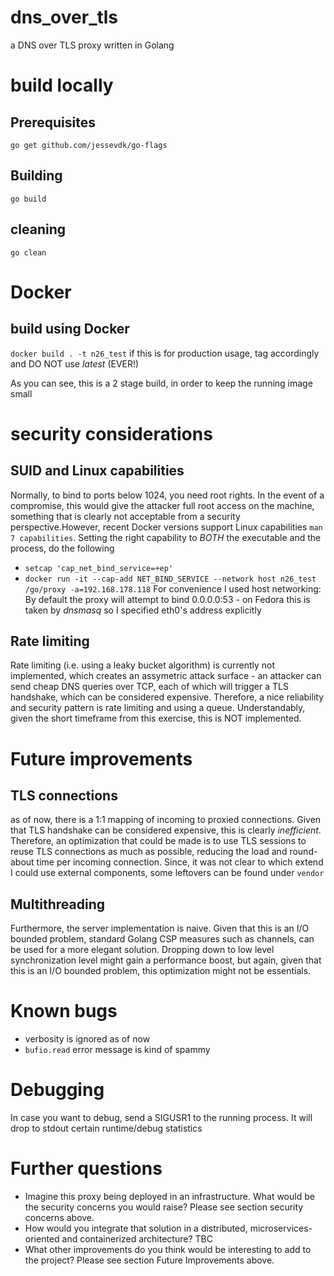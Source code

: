 # dns_over_tls
a DNS over TLS proxy written in Golang
# build locally
## Prerequisites
```go get github.com/jessevdk/go-flags```
## Building
```go build```
## cleaning
```go clean```
# Docker
## build using Docker
```docker build . -t n26_test```
if this is for production usage, tag accordingly and DO NOT use *latest* (EVER!)

As you can see, this is a 2 stage build, in order to keep the running image small
# security considerations
## SUID and Linux capabilities
Normally, to bind to ports below 1024, you need root rights. In the event of a 
compromise, this would give the attacker full root access on the machine, something that 
is clearly not acceptable from a security perspective.However, recent
Docker versions support Linux capabilities ```man 7 capabilities```.
Setting the right capability to *BOTH* the executable and the process, do the following

- ```setcap 'cap_net_bind_service=+ep'```
- ```docker run -it --cap-add NET_BIND_SERVICE --network host n26_test /go/proxy -a=192.168.178.118```
For convenience I used host networking:
By default the proxy will attempt to bind 0.0.0.0:53 - on Fedora this is taken
by *dnsmasq* so I specified eth0's address explicitly
## Rate limiting
Rate limiting (i.e. using a leaky bucket algorithm) is currently not implemented, which
creates an assymetric attack surface - an attacker can send cheap DNS queries over TCP,
each of which will trigger a TLS handshake, which can be considered expensive. Therefore,
a nice reliability and security pattern is rate limiting and using a queue. Understandably, given
the short timeframe from this exercise, this is NOT implemented.
# Future improvements
## TLS connections
as of now, there is a 1:1 mapping of incoming to proxied connections.
Given that TLS handshake can be considered expensive, this is clearly *inefficient*.
Therefore, an optimization that could be made is to use TLS sessions to reuse
TLS connections as much as possible, reducing the load and round-about time per 
incoming connection. Since, it was not clear to which extend I could use external
components, some leftovers can be found under ```vendor```
## Multithreading
Furthermore, the server implementation is naive. Given that this is an I/O bounded problem,
standard Golang CSP measures such as channels, can be used for a more elegant solution. Dropping down
to low level synchronization level might gain a performance boost, but again, given that this is an
I/O bounded problem, this optimization might not be essentials.


# Known bugs
- verbosity is ignored as of now
- ```bufio.read``` error message is kind of spammy
# Debugging
In case you want to debug, send a SIGUSR1 to the running process. It will drop
to stdout certain runtime/debug statistics
# Further questions
- Imagine this proxy being deployed in an infrastructure. What would be the security concerns you would raise?
Please see section security concerns above.
- How would you integrate that solution in a distributed, microservices-oriented and containerized architecture?
TBC
-  What other improvements do you think would be interesting to add to the project?
Please see section Future Improvements above.
